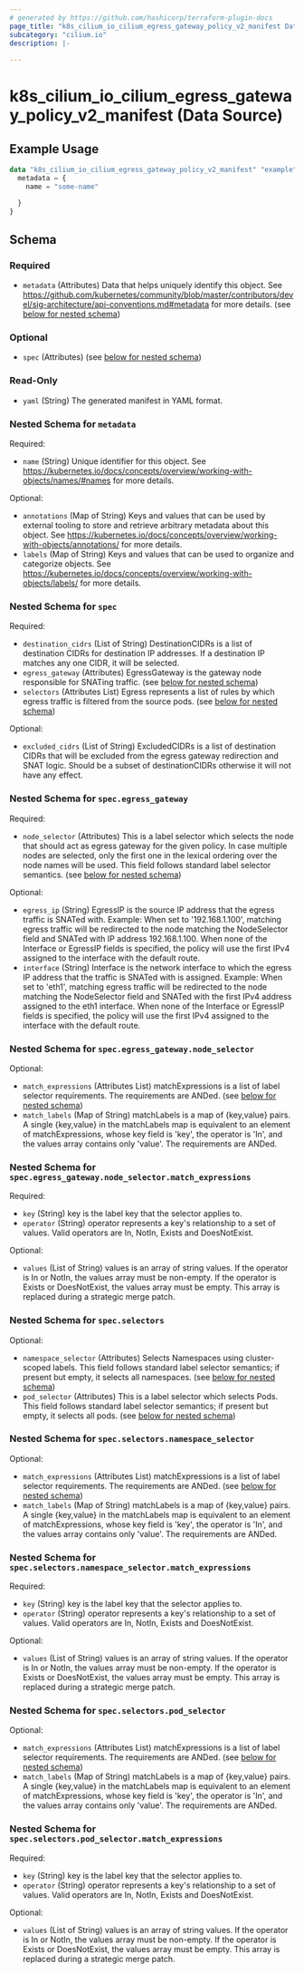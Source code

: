 ```yaml
---
# generated by https://github.com/hashicorp/terraform-plugin-docs
page_title: "k8s_cilium_io_cilium_egress_gateway_policy_v2_manifest Data Source - terraform-provider-k8s"
subcategory: "cilium.io"
description: |-
  
---
```


# k8s_cilium_io_cilium_egress_gateway_policy_v2_manifest (Data Source)



## Example Usage

```terraform
data "k8s_cilium_io_cilium_egress_gateway_policy_v2_manifest" "example" {
  metadata = {
    name = "some-name"

  }
}
```

<!-- schema generated by tfplugindocs -->
## Schema

### Required

- `metadata` (Attributes) Data that helps uniquely identify this object. See https://github.com/kubernetes/community/blob/master/contributors/devel/sig-architecture/api-conventions.md#metadata for more details. (see [below for nested schema](#nestedatt--metadata))

### Optional

- `spec` (Attributes) (see [below for nested schema](#nestedatt--spec))

### Read-Only

- `yaml` (String) The generated manifest in YAML format.

<a id="nestedatt--metadata"></a>
### Nested Schema for `metadata`

Required:

- `name` (String) Unique identifier for this object. See https://kubernetes.io/docs/concepts/overview/working-with-objects/names/#names for more details.

Optional:

- `annotations` (Map of String) Keys and values that can be used by external tooling to store and retrieve arbitrary metadata about this object. See https://kubernetes.io/docs/concepts/overview/working-with-objects/annotations/ for more details.
- `labels` (Map of String) Keys and values that can be used to organize and categorize objects. See https://kubernetes.io/docs/concepts/overview/working-with-objects/labels/ for more details.


<a id="nestedatt--spec"></a>
### Nested Schema for `spec`

Required:

- `destination_cidrs` (List of String) DestinationCIDRs is a list of destination CIDRs for destination IP addresses. If a destination IP matches any one CIDR, it will be selected.
- `egress_gateway` (Attributes) EgressGateway is the gateway node responsible for SNATing traffic. (see [below for nested schema](#nestedatt--spec--egress_gateway))
- `selectors` (Attributes List) Egress represents a list of rules by which egress traffic is filtered from the source pods. (see [below for nested schema](#nestedatt--spec--selectors))

Optional:

- `excluded_cidrs` (List of String) ExcludedCIDRs is a list of destination CIDRs that will be excluded from the egress gateway redirection and SNAT logic. Should be a subset of destinationCIDRs otherwise it will not have any effect.

<a id="nestedatt--spec--egress_gateway"></a>
### Nested Schema for `spec.egress_gateway`

Required:

- `node_selector` (Attributes) This is a label selector which selects the node that should act as egress gateway for the given policy. In case multiple nodes are selected, only the first one in the lexical ordering over the node names will be used. This field follows standard label selector semantics. (see [below for nested schema](#nestedatt--spec--egress_gateway--node_selector))

Optional:

- `egress_ip` (String) EgressIP is the source IP address that the egress traffic is SNATed with.  Example: When set to '192.168.1.100', matching egress traffic will be redirected to the node matching the NodeSelector field and SNATed with IP address 192.168.1.100.  When none of the Interface or EgressIP fields is specified, the policy will use the first IPv4 assigned to the interface with the default route.
- `interface` (String) Interface is the network interface to which the egress IP address that the traffic is SNATed with is assigned.  Example: When set to 'eth1', matching egress traffic will be redirected to the node matching the NodeSelector field and SNATed with the first IPv4 address assigned to the eth1 interface.  When none of the Interface or EgressIP fields is specified, the policy will use the first IPv4 assigned to the interface with the default route.

<a id="nestedatt--spec--egress_gateway--node_selector"></a>
### Nested Schema for `spec.egress_gateway.node_selector`

Optional:

- `match_expressions` (Attributes List) matchExpressions is a list of label selector requirements. The requirements are ANDed. (see [below for nested schema](#nestedatt--spec--egress_gateway--node_selector--match_expressions))
- `match_labels` (Map of String) matchLabels is a map of {key,value} pairs. A single {key,value} in the matchLabels map is equivalent to an element of matchExpressions, whose key field is 'key', the operator is 'In', and the values array contains only 'value'. The requirements are ANDed.

<a id="nestedatt--spec--egress_gateway--node_selector--match_expressions"></a>
### Nested Schema for `spec.egress_gateway.node_selector.match_expressions`

Required:

- `key` (String) key is the label key that the selector applies to.
- `operator` (String) operator represents a key's relationship to a set of values. Valid operators are In, NotIn, Exists and DoesNotExist.

Optional:

- `values` (List of String) values is an array of string values. If the operator is In or NotIn, the values array must be non-empty. If the operator is Exists or DoesNotExist, the values array must be empty. This array is replaced during a strategic merge patch.




<a id="nestedatt--spec--selectors"></a>
### Nested Schema for `spec.selectors`

Optional:

- `namespace_selector` (Attributes) Selects Namespaces using cluster-scoped labels. This field follows standard label selector semantics; if present but empty, it selects all namespaces. (see [below for nested schema](#nestedatt--spec--selectors--namespace_selector))
- `pod_selector` (Attributes) This is a label selector which selects Pods. This field follows standard label selector semantics; if present but empty, it selects all pods. (see [below for nested schema](#nestedatt--spec--selectors--pod_selector))

<a id="nestedatt--spec--selectors--namespace_selector"></a>
### Nested Schema for `spec.selectors.namespace_selector`

Optional:

- `match_expressions` (Attributes List) matchExpressions is a list of label selector requirements. The requirements are ANDed. (see [below for nested schema](#nestedatt--spec--selectors--namespace_selector--match_expressions))
- `match_labels` (Map of String) matchLabels is a map of {key,value} pairs. A single {key,value} in the matchLabels map is equivalent to an element of matchExpressions, whose key field is 'key', the operator is 'In', and the values array contains only 'value'. The requirements are ANDed.

<a id="nestedatt--spec--selectors--namespace_selector--match_expressions"></a>
### Nested Schema for `spec.selectors.namespace_selector.match_expressions`

Required:

- `key` (String) key is the label key that the selector applies to.
- `operator` (String) operator represents a key's relationship to a set of values. Valid operators are In, NotIn, Exists and DoesNotExist.

Optional:

- `values` (List of String) values is an array of string values. If the operator is In or NotIn, the values array must be non-empty. If the operator is Exists or DoesNotExist, the values array must be empty. This array is replaced during a strategic merge patch.



<a id="nestedatt--spec--selectors--pod_selector"></a>
### Nested Schema for `spec.selectors.pod_selector`

Optional:

- `match_expressions` (Attributes List) matchExpressions is a list of label selector requirements. The requirements are ANDed. (see [below for nested schema](#nestedatt--spec--selectors--pod_selector--match_expressions))
- `match_labels` (Map of String) matchLabels is a map of {key,value} pairs. A single {key,value} in the matchLabels map is equivalent to an element of matchExpressions, whose key field is 'key', the operator is 'In', and the values array contains only 'value'. The requirements are ANDed.

<a id="nestedatt--spec--selectors--pod_selector--match_expressions"></a>
### Nested Schema for `spec.selectors.pod_selector.match_expressions`

Required:

- `key` (String) key is the label key that the selector applies to.
- `operator` (String) operator represents a key's relationship to a set of values. Valid operators are In, NotIn, Exists and DoesNotExist.

Optional:

- `values` (List of String) values is an array of string values. If the operator is In or NotIn, the values array must be non-empty. If the operator is Exists or DoesNotExist, the values array must be empty. This array is replaced during a strategic merge patch.
